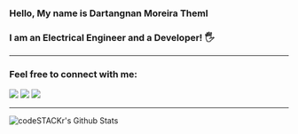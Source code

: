### Hello, My name is Dartangnan Moreira Theml

### I am an Electrical Engineer and a Developer! 🖐

---

### Feel free to connect with me:

 <div>

<a styles='background-color:#dc3545' target="_blank" href='http://www.instagram.com/dartangnantheml' ><img src='https://img.shields.io/badge/Instagram-474747?style=for-the-badge&logo=instagram&logoColor=white'></a>
<a styles='background-color:#dc3545' target="_blank" href='https://www.linkedin.com/in/dartangnantheml/' ><img src='https://img.shields.io/badge/Linkedin-1865c4?style=for-the-badge&logo=linkedin&logoColor=ffffff'></a>
<a styles='background-color:#dc3545' target="_blank" href="mailto:dartangnan.theml@gmail.com" ><img src='https://img.shields.io/badge/Gmail-c92626?style=for-the-badge&logo=gmail&logoColor=ffffff'></a>

</div>

---

<img align='left' alt="codeSTACKr's Github Stats" src='https://github-readme-stats.vercel.app/api?username=dartangnan&show_icons=true&hide_border=true'/>
